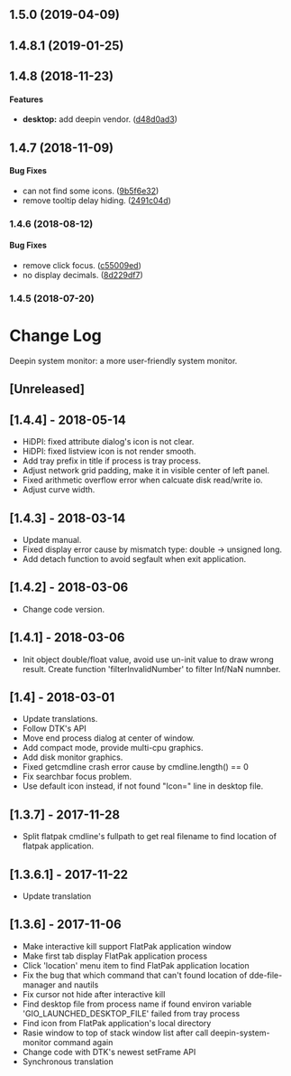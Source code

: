 <a name=""></a>
##  1.5.0 (2019-04-09)




<a name="1.4.8.1"></a>
## 1.4.8.1 (2019-01-25)




<a name="1.4.8"></a>
##  1.4.8 (2018-11-23)


#### Features

* **desktop:**  add deepin vendor. ([d48d0ad3](https://github.com/linuxdeepin/deepin-system-monitor/commit/d48d0ad34c9ed869b36e6df1fb23a448008a19c5))



<a name="1.4.7"></a>
## 1.4.7 (2018-11-09)


#### Bug Fixes

*   can not find some icons. ([9b5f6e32](https://github.com/linuxdeepin/deepin-system-monitor/commit/9b5f6e32dc76d4cc95e155efab5c7108ba8c5502))
*   remove tooltip delay hiding. ([2491c04d](https://github.com/linuxdeepin/deepin-system-monitor/commit/2491c04dd90c351149ca47a9b2de929850aebfe8))



<a name="1.4.6"></a>
### 1.4.6 (2018-08-12)


#### Bug Fixes

*   remove click focus. ([c55009ed](https://github.com/linuxdeepin/deepin-system-monitor/commit/c55009ede66ba61c45236ad8885788d10e68bdca))
*   no display decimals. ([8d229df7](https://github.com/linuxdeepin/deepin-system-monitor/commit/8d229df7585564350c1a00af4b856728a36d2d4f))



<a name="1.4.5"></a>
### 1.4.5 (2018-07-20)




# Change Log
Deepin system monitor: a more user-friendly system monitor.

## [Unreleased]

## [1.4.4] - 2018-05-14
- HiDPI: fixed attribute dialog's icon is not clear.
- HiDPI: fixed listview icon is not render smooth.
- Add tray prefix in title if process is tray process.
- Adjust network grid padding, make it in visible center of left panel.
- Fixed arithmetic overflow error when calcuate disk read/write io.
- Adjust curve width.

## [1.4.3] - 2018-03-14
- Update manual.
- Fixed display error cause by mismatch type: double -> unsigned long.
- Add detach function to avoid segfault when exit application.

## [1.4.2] - 2018-03-06
- Change code version.

## [1.4.1] - 2018-03-06
- Init object double/float value, avoid use un-init value to draw wrong result. Create function 'filterInvalidNumber' to filter Inf/NaN numnber.

## [1.4] - 2018-03-01
- Update translations.
- Follow DTK's API
- Move end process dialog at center of window.
- Add compact mode, provide multi-cpu graphics.
- Add disk monitor graphics.
- Fixed getcmdline crash error cause by cmdline.length() == 0
- Fix searchbar focus problem.
- Use default icon instead, if not found "Icon=" line in desktop file.

## [1.3.7] - 2017-11-28
- Split flatpak cmdline's fullpath to get real filename to find location of flatpak application.

## [1.3.6.1] - 2017-11-22
- Update translation

## [1.3.6] - 2017-11-06
- Make interactive kill support FlatPak application window
- Make first tab display FlatPak application process
- Click 'location' menu item to find FlatPak application location
- Fix the bug that which command that can't found location of dde-file-manager and nautils
- Fix cursor not hide after interactive kill
- Find desktop file from process name if found environ variable 'GIO_LAUNCHED_DESKTOP_FILE' failed from tray process
- Find icon from FlatPak application's local directory
- Rasie window to top of stack window list after call deepin-system-monitor command again
- Change code with DTK's newest setFrame API
- Synchronous translation



